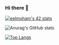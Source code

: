 ### Hi there 👋

[![eelmoham's 42 stats](https://badge.mediaplus.ma/greenbinary/eelmoham)](https://github.com/oakoudad/badge42)

![Anurag's GitHub stats](https://github-readme-stats.vercel.app/api?username=ElMcrypto&theme=radical&show_icons=true)

[![Top Langs](https://github-readme-stats.vercel.app/api/top-langs/?username=ElMcrypto&layout=compact)](https://github.com/anuraghazra/github-readme-stats)
